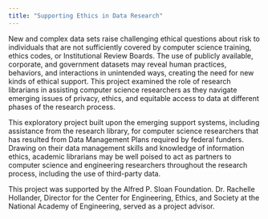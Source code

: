 ```yaml
---
title: "Supporting Ethics in Data Research"
---
```


New and complex data sets raise challenging ethical questions about risk to individuals that are not sufficiently covered by computer science training, ethics codes, or Institutional Review Boards. The use of publicly available, corporate, and government datasets may reveal human practices, behaviors, and interactions in unintended ways, creating the need for new kinds of ethical support. This project examined the role of research librarians in assisting computer science researchers as they navigate emerging issues of privacy, ethics, and equitable access to data at different phases of the research process.

This exploratory project built upon the emerging support systems, including assistance from the research library, for computer science researchers that has resulted from Data Management Plans required by federal funders. Drawing on their data management skills and knowledge of information ethics, academic librarians may be well poised to act as partners to computer science and engineering researchers throughout the research process, including the use of third-party data.

This project was supported by the Alfred P. Sloan Foundation. Dr. Rachelle Hollander, Director for the Center for Engineering, Ethics, and Society at the National Academy of Engineering, served as a project advisor.


